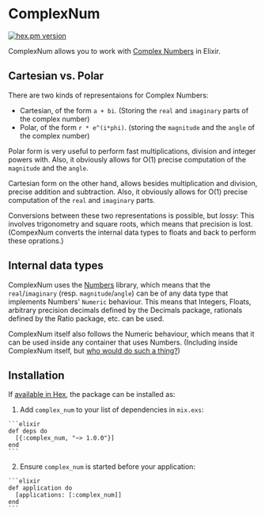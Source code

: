 # ComplexNum


[![hex.pm version](https://img.shields.io/hexpm/v/complex_num.svg)](https://hex.pm/packages/complex_num)


ComplexNum allows you to work with [Complex Numbers](https://en.wikipedia.org/wiki/Complex_number) in Elixir. 

## Cartesian vs. Polar


There are two kinds of representaions for Complex Numbers:
- Cartesian, of the form `a + bi`. (Storing the `real` and `imaginary` parts of the complex number)
- Polar, of the form `r * e^(i*phi)`. (storing the `magnitude` and the `angle` of the complex number)

Polar form is very useful to perform fast multiplications, division and integer powers with.
Also, it obviously allows for O(1) precise computation of the `magnitude` and the `angle`.

Cartesian form on the other hand, allows besides multiplication and division, precise addition and subtraction.
Also, it obviously allows for O(1) precise computation of the `real` and `imaginary` parts.

Conversions between these two representations is possible, but _lossy_:
This involves trigonometry and square roots, which means that precision is lost.
(CompexNum converts the internal data types to floats and back to perform these oprations.)

## Internal data types

ComplexNum uses the [Numbers](https://github.com/Qqwy/elixir_number/) library,
which means that the `real`/`imaginary` (resp. `magnitude`/`angle`) can be of any
data type that implements Numbers' `Numeric` behaviour. This means that
Integers, Floats, arbitrary precision decimals defined by the Decimals package,
rationals defined by the Ratio package, etc. can be used.

ComplexNum itself also follows the Numeric behaviour, which means that it can be used inside any container that uses Numbers.
(Including inside ComplexNum itself, but [who would do such a thing?](https://en.wikipedia.org/wiki/Quaternion#Quaternions_as_pairs_of_complex_numbers))


## Installation

If [available in Hex](https://hex.pm/docs/publish), the package can be installed as:

  1. Add `complex_num` to your list of dependencies in `mix.exs`:

    ```elixir
    def deps do
      [{:complex_num, "~> 1.0.0"}]
    end
    ```

  2. Ensure `complex_num` is started before your application:

    ```elixir
    def application do
      [applications: [:complex_num]]
    end
    ```

